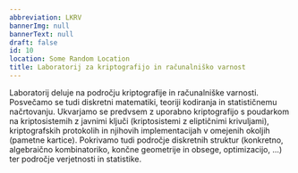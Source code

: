 ```yaml
---
abbreviation: LKRV
bannerImg: null
bannerText: null
draft: false
id: 10
location: Some Random Location
title: Laboratorij za kriptografijo in računalniško varnost
---
```


Laboratorij deluje na področju kriptografije in računalniške varnosti. Posvečamo se tudi diskretni matematiki, teoriji kodiranja in statističnemu načrtovanju. Ukvarjamo se predvsem z uporabno kriptografijo s poudarkom na kriptosistemih z javnimi ključi (kriptosistemi z eliptičnimi krivuljami), kriptografskih protokolih in njihovih implementacijah v omejenih okoljih (pametne kartice). Pokrivamo tudi področje diskretnih struktur (konkretno, algebraično kombinatoriko, končne geometrije in obsege, optimizacijo, ...) ter področje verjetnosti in statistike.